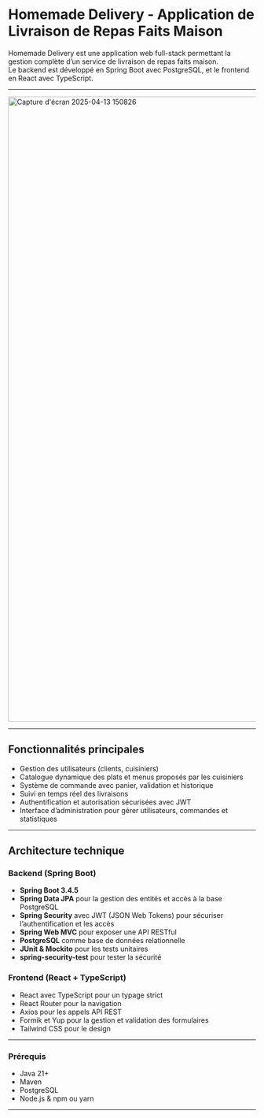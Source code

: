 # Homemade Delivery - Application de Livraison de Repas Faits Maison

Homemade Delivery est une application web full-stack permettant la gestion complète d’un service de livraison de repas faits maison.  
Le backend est développé en Spring Boot avec PostgreSQL, et le frontend en React avec TypeScript.

---

<img width="2479" height="1269" alt="Capture d'écran 2025-04-13 150826" src="https://github.com/user-attachments/assets/0aa6bebb-d940-4e03-9abb-6a477a0475c3" />

---


## Fonctionnalités principales

- Gestion des utilisateurs (clients, cuisiniers)  
- Catalogue dynamique des plats et menus proposés par les cuisiniers  
- Système de commande avec panier, validation et historique  
- Suivi en temps réel des livraisons  
- Authentification et autorisation sécurisées avec JWT  
- Interface d’administration pour gérer utilisateurs, commandes et statistiques  

---

## Architecture technique

### Backend (Spring Boot)

- **Spring Boot 3.4.5**  
- **Spring Data JPA** pour la gestion des entités et accès à la base PostgreSQL  
- **Spring Security** avec JWT (JSON Web Tokens) pour sécuriser l’authentification et les accès  
- **Spring Web MVC** pour exposer une API RESTful  
- **PostgreSQL** comme base de données relationnelle  
- **JUnit & Mockito** pour les tests unitaires  
- **spring-security-test** pour tester la sécurité  

### Frontend (React + TypeScript)

- React avec TypeScript pour un typage strict  
- React Router pour la navigation  
- Axios pour les appels API REST  
- Formik et Yup pour la gestion et validation des formulaires  
- Tailwind CSS pour le design  

---

### Prérequis

- Java 21+  
- Maven  
- PostgreSQL  
- Node.js & npm ou yarn  

---
